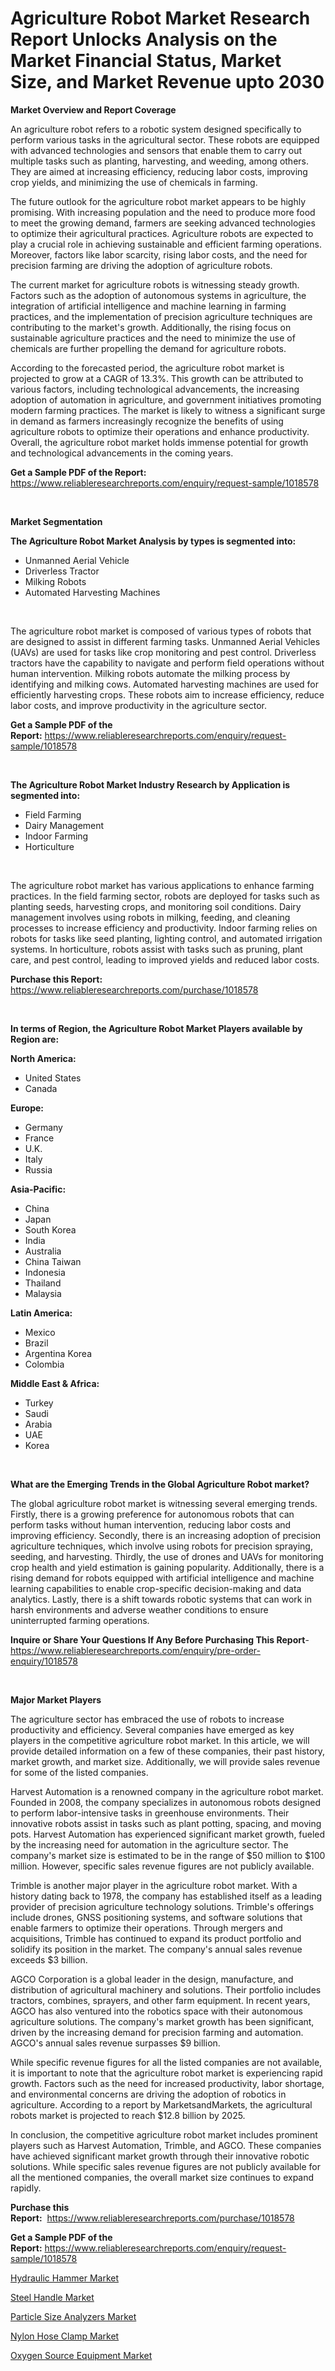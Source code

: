 <p><h1>Agriculture Robot Market Research Report Unlocks Analysis on the Market Financial Status, Market Size, and Market Revenue upto 2030</h1></p><p><strong>Market Overview and Report Coverage</strong></p>
<p><p>An agriculture robot refers to a robotic system designed specifically to perform various tasks in the agricultural sector. These robots are equipped with advanced technologies and sensors that enable them to carry out multiple tasks such as planting, harvesting, and weeding, among others. They are aimed at increasing efficiency, reducing labor costs, improving crop yields, and minimizing the use of chemicals in farming.</p><p>The future outlook for the agriculture robot market appears to be highly promising. With increasing population and the need to produce more food to meet the growing demand, farmers are seeking advanced technologies to optimize their agricultural practices. Agriculture robots are expected to play a crucial role in achieving sustainable and efficient farming operations. Moreover, factors like labor scarcity, rising labor costs, and the need for precision farming are driving the adoption of agriculture robots.</p><p>The current market for agriculture robots is witnessing steady growth. Factors such as the adoption of autonomous systems in agriculture, the integration of artificial intelligence and machine learning in farming practices, and the implementation of precision agriculture techniques are contributing to the market's growth. Additionally, the rising focus on sustainable agriculture practices and the need to minimize the use of chemicals are further propelling the demand for agriculture robots.</p><p>According to the forecasted period, the agriculture robot market is projected to grow at a CAGR of 13.3%. This growth can be attributed to various factors, including technological advancements, the increasing adoption of automation in agriculture, and government initiatives promoting modern farming practices. The market is likely to witness a significant surge in demand as farmers increasingly recognize the benefits of using agriculture robots to optimize their operations and enhance productivity. Overall, the agriculture robot market holds immense potential for growth and technological advancements in the coming years.</p></p>
<p><strong>Get a Sample PDF of the Report:</strong> <a href="https://www.reliableresearchreports.com/enquiry/request-sample/1018578">https://www.reliableresearchreports.com/enquiry/request-sample/1018578</a></p>
<p>&nbsp;</p>
<p><strong>Market Segmentation</strong></p>
<p><strong>The Agriculture Robot Market Analysis by types is segmented into:</strong></p>
<p><ul><li>Unmanned Aerial Vehicle</li><li>Driverless Tractor</li><li>Milking Robots</li><li>Automated Harvesting Machines</li></ul></p>
<p>&nbsp;</p>
<p><p>The agriculture robot market is composed of various types of robots that are designed to assist in different farming tasks. Unmanned Aerial Vehicles (UAVs) are used for tasks like crop monitoring and pest control. Driverless tractors have the capability to navigate and perform field operations without human intervention. Milking robots automate the milking process by identifying and milking cows. Automated harvesting machines are used for efficiently harvesting crops. These robots aim to increase efficiency, reduce labor costs, and improve productivity in the agriculture sector.</p></p>
<p><strong>Get a Sample PDF of the Report:</strong>&nbsp;<a href="https://www.reliableresearchreports.com/enquiry/request-sample/1018578">https://www.reliableresearchreports.com/enquiry/request-sample/1018578</a></p>
<p>&nbsp;</p>
<p><strong>The Agriculture Robot Market Industry Research by Application is segmented into:</strong></p>
<p><ul><li>Field Farming</li><li>Dairy Management</li><li>Indoor Farming</li><li>Horticulture</li></ul></p>
<p>&nbsp;</p>
<p><p>The agriculture robot market has various applications to enhance farming practices. In the field farming sector, robots are deployed for tasks such as planting seeds, harvesting crops, and monitoring soil conditions. Dairy management involves using robots in milking, feeding, and cleaning processes to increase efficiency and productivity. Indoor farming relies on robots for tasks like seed planting, lighting control, and automated irrigation systems. In horticulture, robots assist with tasks such as pruning, plant care, and pest control, leading to improved yields and reduced labor costs.</p></p>
<p><strong>Purchase this Report:</strong>&nbsp; <a href="https://www.reliableresearchreports.com/purchase/1018578">https://www.reliableresearchreports.com/purchase/1018578</a></p>
<p>&nbsp;</p>
<p><strong>In terms of Region, the Agriculture Robot Market Players available by Region are:</strong></p>
<p>
    <p> <strong> North America: </strong>
        <ul>
            <li>United States</li>
            <li>Canada</li>
        </ul>
        </p> 
    <p> <strong> Europe: </strong>
        <ul>
            <li>Germany</li>
            <li>France</li>
            <li>U.K.</li>
            <li>Italy</li>
            <li>Russia</li>
        </ul>
        </p> 
    <p> <strong> Asia-Pacific: </strong>
        <ul>
            <li>China</li>
            <li>Japan</li>
            <li>South Korea</li>
            <li>India</li>
            <li>Australia</li>
            <li>China Taiwan</li>
            <li>Indonesia</li>
            <li>Thailand</li>
            <li>Malaysia</li>
        </ul>
        </p> 
    <p> <strong> Latin America: </strong>
        <ul>
            <li>Mexico</li>
            <li>Brazil</li>
            <li>Argentina Korea</li>
            <li>Colombia</li>
        </ul>
        </p> 
    <p> <strong> Middle East & Africa: </strong>
        <ul>
            <li>Turkey</li>
            <li>Saudi</li>
            <li>Arabia</li>
            <li>UAE</li>
            <li>Korea</li>
        </ul>
    </p>
    </p>
<p>&nbsp;</p>
<p><strong>What are the Emerging Trends in the Global Agriculture Robot market?</strong></p>
<p><p>The global agriculture robot market is witnessing several emerging trends. Firstly, there is a growing preference for autonomous robots that can perform tasks without human intervention, reducing labor costs and improving efficiency. Secondly, there is an increasing adoption of precision agriculture techniques, which involve using robots for precision spraying, seeding, and harvesting. Thirdly, the use of drones and UAVs for monitoring crop health and yield estimation is gaining popularity. Additionally, there is a rising demand for robots equipped with artificial intelligence and machine learning capabilities to enable crop-specific decision-making and data analytics. Lastly, there is a shift towards robotic systems that can work in harsh environments and adverse weather conditions to ensure uninterrupted farming operations.</p></p>
<p><strong>Inquire or Share Your Questions If Any Before Purchasing This Report</strong>- <a href="https://www.reliableresearchreports.com/enquiry/pre-order-enquiry/1018578">https://www.reliableresearchreports.com/enquiry/pre-order-enquiry/1018578</a></p>
<p>&nbsp;</p>
<p><strong>Major Market Players</strong></p>
<p><p>The agriculture sector has embraced the use of robots to increase productivity and efficiency. Several companies have emerged as key players in the competitive agriculture robot market. In this article, we will provide detailed information on a few of these companies, their past history, market growth, and market size. Additionally, we will provide sales revenue for some of the listed companies.</p><p>Harvest Automation is a renowned company in the agriculture robot market. Founded in 2008, the company specializes in autonomous robots designed to perform labor-intensive tasks in greenhouse environments. Their innovative robots assist in tasks such as plant potting, spacing, and moving pots. Harvest Automation has experienced significant market growth, fueled by the increasing need for automation in the agriculture sector. The company's market size is estimated to be in the range of $50 million to $100 million. However, specific sales revenue figures are not publicly available.</p><p>Trimble is another major player in the agriculture robot market. With a history dating back to 1978, the company has established itself as a leading provider of precision agriculture technology solutions. Trimble's offerings include drones, GNSS positioning systems, and software solutions that enable farmers to optimize their operations. Through mergers and acquisitions, Trimble has continued to expand its product portfolio and solidify its position in the market. The company's annual sales revenue exceeds $3 billion.</p><p>AGCO Corporation is a global leader in the design, manufacture, and distribution of agricultural machinery and solutions. Their portfolio includes tractors, combines, sprayers, and other farm equipment. In recent years, AGCO has also ventured into the robotics space with their autonomous agriculture solutions. The company's market growth has been significant, driven by the increasing demand for precision farming and automation. AGCO's annual sales revenue surpasses $9 billion.</p><p>While specific revenue figures for all the listed companies are not available, it is important to note that the agriculture robot market is experiencing rapid growth. Factors such as the need for increased productivity, labor shortage, and environmental concerns are driving the adoption of robotics in agriculture. According to a report by MarketsandMarkets, the agricultural robots market is projected to reach $12.8 billion by 2025.</p><p>In conclusion, the competitive agriculture robot market includes prominent players such as Harvest Automation, Trimble, and AGCO. These companies have achieved significant market growth through their innovative robotic solutions. While specific sales revenue figures are not publicly available for all the mentioned companies, the overall market size continues to expand rapidly.</p></p>
<p><strong>Purchase this Report:</strong>&nbsp;&nbsp;<a href="https://www.reliableresearchreports.com/purchase/1018578">https://www.reliableresearchreports.com/purchase/1018578</a></p>
<p></p>
<p><strong>Get a Sample PDF of the Report:</strong>&nbsp;<a href="https://www.reliableresearchreports.com/enquiry/request-sample/1018578">https://www.reliableresearchreports.com/enquiry/request-sample/1018578</a></p>
<p><p><a href="https://medium.com/@robbleannon/hydraulic-hammer-market-size-growth-forecast-2023-2030-d5abb0969ca2">Hydraulic Hammer Market</a></p><p><a href="https://www.linkedin.com/pulse/steel-handle-market-challenges-opportunities-growth-drivers-wwgpc/">Steel Handle Market</a></p><p><a href="https://medium.com/@russpollich/particle-size-analyzers-market-size-growth-forecast-2023-2030-7d5e80c69758">Particle Size Analyzers Market</a></p><p><a href="https://www.linkedin.com/pulse/nylon-hose-clamp-market-insights-players-forecast-till-2030-f3oxe/">Nylon Hose Clamp Market</a></p><p><a href="https://www.reportprime.com/oxygen-source-equipment-r10019">Oxygen Source Equipment Market</a></p></p>